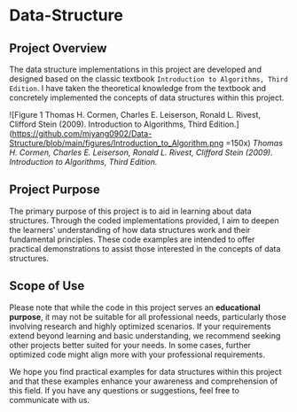 # Data-Structure
## Project Overview
The data structure implementations in this project are developed and designed based on the classic textbook `Introduction to Algorithms, Third Edition`. I have taken the theoretical knowledge from the textbook and concretely implemented the concepts of data structures within this project.

![Figure 1 Thomas H. Cormen, Charles E. Leiserson, Ronald L. Rivest, Clifford Stein (2009). Introduction to Algorithms, Third Edition.](https://github.com/mjyang0902/Data-Structure/blob/main/figures/Introduction_to_Algorithm.png =150x)
*Thomas H. Cormen, Charles E. Leiserson, Ronald L. Rivest, Clifford Stein (2009). Introduction to Algorithms, Third Edition.*

## Project Purpose
The primary purpose of this project is to aid in learning about data structures. Through the coded implementations provided, I aim to deepen the learners' understanding of how data structures work and their fundamental principles. These code examples are intended to offer practical demonstrations to assist those interested in the concepts of data structures.

## Scope of Use
Please note that while the code in this project serves an **educational purpose**, it may not be suitable for all professional needs, particularly those involving research and highly optimized scenarios. If your requirements extend beyond learning and basic understanding, we recommend seeking other projects better suited for your needs. In some cases, further optimized code might align more with your professional requirements.

We hope you find practical examples for data structures within this project and that these examples enhance your awareness and comprehension of this field. If you have any questions or suggestions, feel free to communicate with us.
